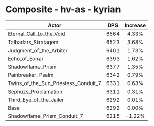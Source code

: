 # Composite - hv-as - kyrian
| Actor | DPS | Increase |
|---|:---:|:---:|
|Eternal_Call_to_the_Void|6564|4.33%|
|Talbadars_Stratagem|6523|3.68%|
|Judgment_of_the_Arbiter|6401|1.73%|
|Echo_of_Eonar|6393|1.62%|
|Shadowflame_Prism|6377|1.35%|
|Painbreaker_Psalm|6342|0.79%|
|Twins_of_the_Sun_Priestess_Conduit_7|6331|0.63%|
|Sephuzs_Proclamation|6311|0.31%|
|Third_Eye_of_the_Jailer|6292|0.01%|
|Base|6292|0.00%|
|Shadowflame_Prism_Conduit_7|6215|-1.22%|
